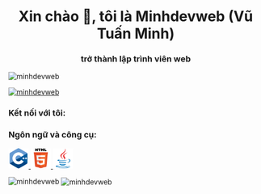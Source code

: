 <h1 align="center">Xin chào 👋, tôi là Minhdevweb (Vũ Tuấn Minh)</h1>
<h3 align="center">trở thành lập trình viên web</h3>

<p align="left"> <img src="https://komarev.com/ghpvc/?username=minhdevweb&label=Profile%20views&color=0e75b6&style=flat" alt="minhdevweb" /> </p>

<p align="left"> <a href="https://github.com/ryo-ma/github-profile-trophy"><img src="https://github-profile-trophy.vercel.app/?username=minhdevweb" alt="minhdevweb" /></a> </p>

<h3 align="left">Kết nối với tôi:</h3>
<p align="left">
</p>

<h3 align="left">Ngôn ngữ và công cụ:</h3>
<p align="left"> <a href="https://www.w3schools.com/cpp/" target="_blank" rel="noreferrer"> <img src="https://raw.githubusercontent.com/devicons/devicon/master/icons/cplusplus/cplusplus-original.svg" alt="cplusplus" width="40" height="40"/> </a> <a href="https://www.w3.org/html/" target="_blank" rel="noreferrer"> <img src="https://raw.githubusercontent.com/devicons/devicon/master/icons/html5/html5-original-wordmark.svg" alt="html5" width="40" height="40"/> </a> <a href="https://www.java.com" target="_blank" rel="noreferrer"> <img src="https://raw.githubusercontent.com/devicons/devicon/master/icons/java/java-original.svg" alt="java" width="40" height="40"/> </a> </p>

<p><img align="left" src="https://github-readme-stats.vercel.app/api/top-langs?username=minhdevweb&show_icons=true&locale=en&layout=compact" alt="minhdevweb" /></p>

<p> <img align="center" src="https://github-readme-stats.vercel.app/api?username=minhdevweb&show_icons=true&locale=en" alt="minhdevweb" /></p>

